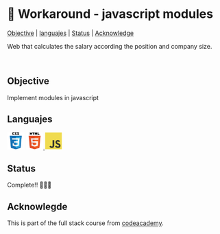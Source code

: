 
# 💼 Workaround - javascript modules<br>
[Objective](#objective_h) | [languajes](#languajes_h) | [Status](#status_h) | [Acknowledge](#acknowledge_h) 

<p>Web that calculates the salary according the position and company size.</p><br>

<h2>Objective<a name="objective_h"></a></h2>
<p>Implement modules in javascript</p>


<h2>Languajes<a name="languajes_h"></a></h2>
<p></p>
<a href="https://www.w3schools.com/css/" target="_blank"> <img src="https://raw.githubusercontent.com/devicons/devicon/master/icons/css3/css3-original-wordmark.svg" alt="css3" width="40" height="40"/></a> 
<a href="https://www.w3.org/html/" target="_blank"> <img src="https://raw.githubusercontent.com/devicons/devicon/master/icons/html5/html5-original-wordmark.svg" alt="html5" width="40" height="40"/> </a>
<a href="https://developer.mozilla.org/en-US/docs/Web/JavaScript" target="_blank"> <img src="https://raw.githubusercontent.com/devicons/devicon/master/icons/javascript/javascript-original.svg" alt="javascript" width="40" height="40"/> </a>
<h2>Status <a name="status_h"></a></h2>
<p>Complete!! 🎉🎉🎉</p>

<h2>Acknowlegde <a name="acknowledge_h"></a></h2>
<p>This is part of the full stack course from <a href='https://www.codecademy.com/'>codeacademy</a>.</p>
